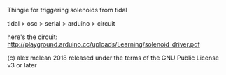 Thingie for triggering solenoids from tidal

tidal > osc > serial > arduino > circuit

here's the circuit:
  http://playground.arduino.cc/uploads/Learning/solenoid_driver.pdf

(c) alex mclean 2018
released under the terms of the GNU Public License v3 or later

